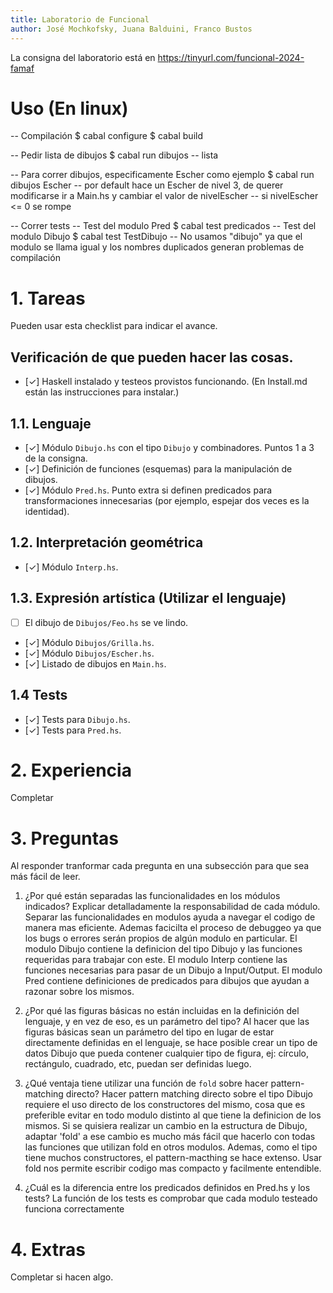 ```yaml
---
title: Laboratorio de Funcional
author: José Mochkofsky, Juana Balduini, Franco Bustos
---
```

La consigna del laboratorio está en https://tinyurl.com/funcional-2024-famaf

# Uso (En linux)
-- Compilación
$ cabal configure
$ cabal build

-- Pedir lista de dibujos
$ cabal run dibujos -- lista

-- Para correr dibujos, especificamente Escher como ejemplo
$ cabal run dibujos Escher
-- por default hace un Escher de nivel 3, de querer modificarse ir a Main.hs y cambiar el valor de nivelEscher
-- si nivelEscher <= 0 se rompe

-- Correr tests
-- Test del modulo Pred
$ cabal test predicados
-- Test del modulo Dibujo
$ cabal test TestDibujo
-- No usamos "dibujo" ya que el modulo se llama igual y los nombres duplicados generan problemas de compilación

# 1. Tareas
Pueden usar esta checklist para indicar el avance.

## Verificación de que pueden hacer las cosas.
- [✓] Haskell instalado y testeos provistos funcionando. (En Install.md están las instrucciones para instalar.)

## 1.1. Lenguaje
- [✓] Módulo `Dibujo.hs` con el tipo `Dibujo` y combinadores. Puntos 1 a 3 de la consigna.
- [✓] Definición de funciones (esquemas) para la manipulación de dibujos.
- [✓] Módulo `Pred.hs`. Punto extra si definen predicados para transformaciones innecesarias (por ejemplo, espejar dos veces es la identidad).

## 1.2. Interpretación geométrica
- [✓] Módulo `Interp.hs`.

## 1.3. Expresión artística (Utilizar el lenguaje)
- [ ] El dibujo de `Dibujos/Feo.hs` se ve lindo.
- [✓] Módulo `Dibujos/Grilla.hs`.
- [✓] Módulo `Dibujos/Escher.hs`.
- [✓] Listado de dibujos en `Main.hs`.

## 1.4 Tests
- [✓] Tests para `Dibujo.hs`.
- [✓] Tests para `Pred.hs`.

# 2. Experiencia
Completar

# 3. Preguntas
Al responder tranformar cada pregunta en una subsección para que sea más fácil de leer.

1. ¿Por qué están separadas las funcionalidades en los módulos indicados? Explicar detalladamente la responsabilidad de cada módulo.
        Separar las funcionalidades en modulos ayuda a navegar el codigo de manera mas eficiente. 
        Ademas facicilta el proceso de debuggeo ya que los bugs o errores serán propios de algún modulo en particular.
        El modulo Dibujo contiene la definicion del tipo Dibujo y las funciones requeridas para trabajar con este.
        El modulo Interp contiene las funciones necesarias para pasar de un Dibujo a Input/Output.
        El modulo Pred contiene definiciones de predicados para dibujos que ayudan a razonar sobre los mismos.

2. ¿Por qué las figuras básicas no están incluidas en la definición del lenguaje, y en vez de eso, es un parámetro del tipo?
        Al hacer que las figuras básicas sean un parámetro del tipo en lugar de estar directamente definidas en el lenguaje, se hace posible crear un tipo de datos Dibujo que pueda contener cualquier tipo de figura, ej: círculo, rectángulo, cuadrado, etc, puedan ser definidas luego.
        
3. ¿Qué ventaja tiene utilizar una función de `fold` sobre hacer pattern-matching directo?
        Hacer pattern matching directo sobre el tipo Dibujo requiere el uso directo de los constructores del mismo, cosa que es preferible evitar en todo modulo distinto al que tiene la definicion de los mismos. Si se quisiera realizar un cambio en la estructura de Dibujo, adaptar 'fold' a ese cambio es mucho más fácil que hacerlo con todas las funciones que utilizan fold en otros modulos.
        Ademas, como el tipo tiene muchos constructores, el pattern-macthing se hace extenso. Usar fold nos permite escribir codigo mas compacto y facilmente entendible.

4. ¿Cuál es la diferencia entre los predicados definidos en Pred.hs y los tests?
        La función de los tests es comprobar que cada modulo testeado funciona correctamente

# 4. Extras
Completar si hacen algo.